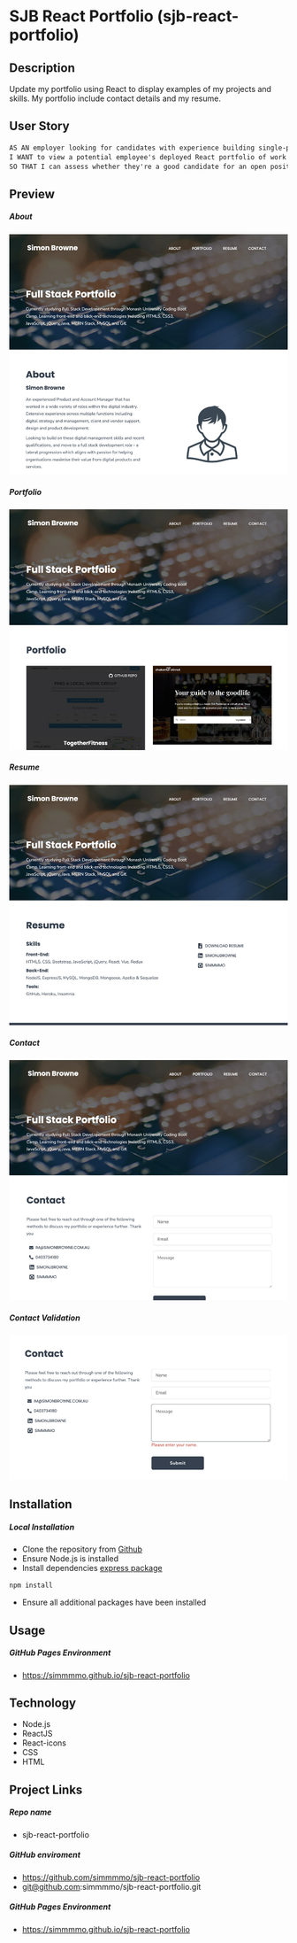 # SJB React Portfolio (sjb-react-portfolio)

## Description

Update my portfolio using React to display examples of my projects and skills. My portfolio include contact details and my resume.

## User Story

```md
AS AN employer looking for candidates with experience building single-page applications
I WANT to view a potential employee's deployed React portfolio of work samples
SO THAT I can assess whether they're a good candidate for an open position
```

## Preview

##### About

![exampleOfReactPorfolioAbout](./assets/react-about.jpg)

##### Portfolio

![exampleOfReactPorfolioPortfolio](./assets/react-portfolio.jpg)

##### Resume

![exampleOfReactPorfolioResume](./assets/react-resume.jpg)

##### Contact

![exampleOfReactPorfolioContact](./assets/react-contact.jpg)

##### Contact Validation

![exampleOfReactPorfolioContactValidation](./assets/react-contact-validation.jpg)

## Installation

##### Local Installation

- Clone the repository from [Github](git@github.com:simmmmo/sjb-react-portfolio.git)
- Ensure Node.js is installed
- Install dependencies
  [express package](https://www.npmjs.com/package/express)

```bash
npm install
```

- Ensure all additional packages have been installed

## Usage

##### GitHub Pages Environment

- https://simmmmo.github.io/sjb-react-portfolio

## Technology

- Node.js
- ReactJS
- React-icons
- CSS
- HTML

## Project Links

##### Repo name

- sjb-react-portfolio

##### GitHub enviroment

- https://github.com/simmmmo/sjb-react-portfolio
- git@github.com:simmmmo/sjb-react-portfolio.git

##### GitHub Pages Environment

- https://simmmmo.github.io/sjb-react-portfolio
